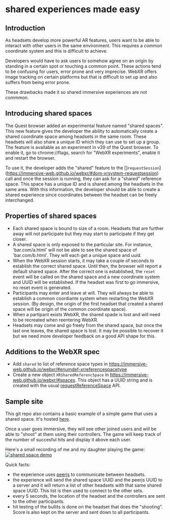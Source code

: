 # shared experiences made easy

## Introduction
As headsets develop more powerful AR features, users want to be able to interact with other users in the same environment.
This requires a common coordinate system and this is difficult to achieve.

Developers would have to ask users to somehow agree on an origin by standing in a certain spot or touching a common point. These actions tend to be confusing for users, error prone and very imprecise.
WebXR offers image tracking on certain platforms but that is difficult to set up and also suffers from being error prone.

These drawbacks made it so shared immersive experiences are not commmon.

## Introducing shared spaces
The Quest browser added an experimental feature named "shared spaces".
This new feature gives the developer the ability to automatically create a shared coordinate space among headsets in the same room. These headsets will also share a unique ID which they can use to set up a group.
The feature is available as an experiment in v39 of the Quest browser. To enable it, go to chrome://flags, search for "WebXR experiments", enable it and restart the browser.

To use it, the developer adds the "shared" feature to the []`requestSession`](https://immersive-web.github.io/webxr/#dom-xrsystem-requestsession) call and once the session is running, they can ask for a "shared" reference space. This space has a unique ID and is shared among the headsets in the same area. With this information, the developer should be able to create a shared experience since coordinates between the headset can be freely interchanged.

## Properties of shared spaces
- Each shared space is bound to size of a room. Headsets that are further away will not participate but they may start to participate if they get closer.
- A shared space is only exposed to the particular site. For instance, 'bar.com/a.html' will not be able to see the shared space of 'bar.com/b.html'. They will each get a unique space and uuid.
- When the WebXR session starts, it may take a couple of seconds to establish the correct shared space. Until then, the browser will report a default shared space. After the correct one is established, the `reset` event will be called on the shared space and a new coordinate system and UUID will be established. If the headset was first to go immersive, no reset event is generated.
- Participants may enter and leave at will. They will always be  able to establish a common coordiante system when restarting the WebXR session. (By design, the origin of the first headset that created a shared space will be origin of the common coordinate space).
- When a partipant exists WebXR, the shared spade is lost and will need to be recreated when reentering WebXR.
- Headsets may come and go freely from the shared space, but once the last one leaves, the shared space is lost. It may be possible to recover it but we need more developer feedback on a good API shape for this.

## Additions to the WebXR spec
- Add `shared` to list of reference space types in https://immersive-web.github.io/webxr/#enumdef-xrreferencespacetype
- Create a new object `XRSharedReferencSpace` in https://immersive-web.github.io/webxr/#spaces. This object has a UUID string and is created with the usual [requestReferenceSpace](https://immersive-web.github.io/webxr/#dom-xrsession-requestreferencespace) API.

## Sample site
This git repo also contains a basic example of a simple game that uses a shared space. It's hosted [here](https://sharedshooter.arvr.social/).

Once a user goes immersive, they will see other joined users and will be able to "shoot" at them using their controllers. The game will keep track of the number of succesful hits and display it above each user.

Here's a small recording of me and my daughter playing the game:
[![shared space demo](https://img.youtube.com/vi/Eap8upxWEcw/maxresdefault.jpg)](https://www.youtube.com/shorts/Eap8upxWEcw)

Quick facts:
- the experience uses [peerjs](https://peerjs.com/) to communicate between headsets.
- the experience will send the shared space UUID and the peerjs UUID to a server and it will return a list of other headsets with that same shared space UUID. This list is then used to connect to the other sets.
- every 5 seconds, the location of the headset and the controllers are sent to the other participants.
- hit testing of the bullits is done on the headset that does the "shooting". Score is also kept on the server and sent down to all participants.



